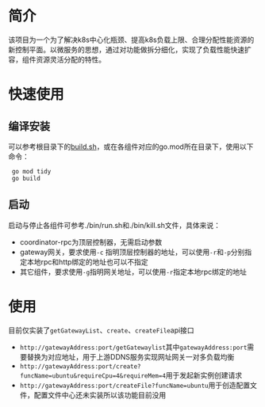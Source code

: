 # 简介
该项目为一个为了解决k8s中心化瓶颈、提高k8s负载上限、合理分配性能资源的新控制平面。以微服务的思想，通过对功能做拆分细化，实现了负载性能快速扩容，组件资源灵活分配的特性。
# 快速使用
## 编译安装
可以参考根目录下的[build.sh](https://github.com/ServerlessOS/galaxy/blob/main/build.sh)，或在各组件对应的go.mod所在目录下，使用以下命令：
```
 go mod tidy
 go build
```
## 启动
启动与停止各组件可参考./bin/run.sh和./bin/kill.sh文件，具体来说：

- coordinator-rpc为顶层控制器，无需启动参数
- gateway网关，要求使用`-c` 指明顶层控制器的地址，可以使用`-r`和`-p`分别指定本地rpc和http绑定的地址也可以不指定
- 其它组件，要求使用`-g`指明网关地址，可以使用`-r`指定本地rpc绑定的地址
# 使用
目前仅实装了`getGatewayList`、`create`、`createFile`api接口

- `http://gatewayAddress:port/getGatewaylist`其中`gatewayAddress:port`需要替换为对应地址，用于上游DDNS服务实现网址网关一对多负载均衡
- `http://gatewayAddress:port/create?funcName=ubuntu&requireCpu=4&requireMem=4`用于发起新实例创建请求
- `http://gatewayAddress:port/createFile?funcName=ubuntu`用于创造配置文件，配置文件中心还未实装所以该功能目前没用

